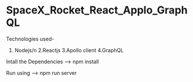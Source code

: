# SpaceX_Rocket_React_Applo_GraphQL
Technologies used-
1. Nodejs/n
2.Reactjs
3.Apollo client
4.GraphQL






Intall the Dependencies
--> npm install

Run using 
--> npm run server
